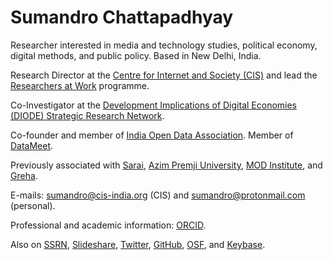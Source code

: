 # Sumandro Chattapadhyay

Researcher interested in media and technology studies, political economy, digital methods, and public policy. Based in New Delhi, India.

Research Director at the [Centre for Internet and Society (CIS)](http://cis-india.org/) and lead the [Researchers at Work](https://cis-india.org/raw/) programme.

Co-Investigator at the [Development Implications of Digital Economies (DIODE) Strategic Research Network](https://diode.network/).

Co-founder and member of [India Open Data Association](http://indiaopendata.com/). Member of [DataMeet](http://datameet.org/).

Previously associated with [Sarai](http://sarai.net/), [Azim Premji University](http://azimpremjiuniversity.edu.in/), [MOD Institute](http://www.mod.org.in/), and [Greha](http://www.greha.org/).

E-mails: [sumandro@cis-india.org](mailto:sumandro@cis-india.org) (CIS) and [sumandro@protonmail.com](mailto:sumandro@protonmail.com) (personal).

Professional and academic information: [ORCID](http://orcid.org/0000-0001-5724-4557).

Also on [SSRN](http://ssrn.com/author=2123401), [Slideshare](https://www.slideshare.net/sumandro), [Twitter](http://twitter.com/ajantriks), [GitHub](https://github.com/ajantriks), [OSF](https://osf.io/pdj4b/), and [Keybase](https://keybase.io/ajantriks).

